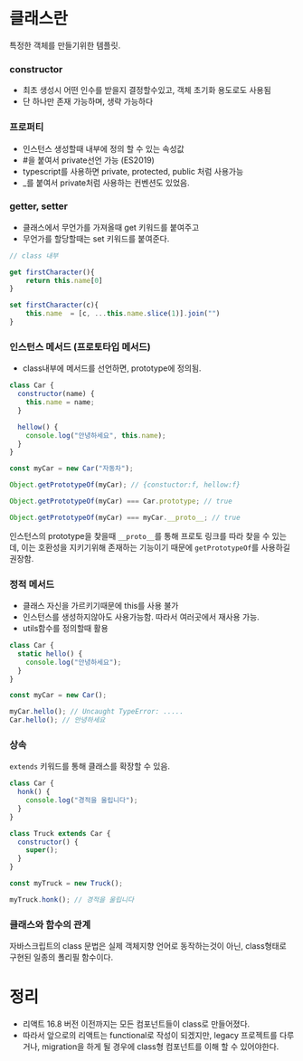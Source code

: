 # 클래스란

특정한 객체를 만들기위한 템플릿.

### constructor

- 최초 생성시 어떤 인수를 받을지 결정할수있고, 객체 초기화 용도로도 사용됨
- 단 하나만 존재 가능하며, 생략 가능하다

### 프로퍼티

- 인스턴스 생성할때 내부에 정의 할 수 있는 속성값
- #을 붙여서 private선언 가능 (ES2019)
- typescript를 사용하면 private, protected, public 처럼 사용가능
- \_를 붙여서 private처럼 사용하는 컨벤션도 있었음.

### getter, setter

- 클래스에서 무언가를 가져올때 get 키워드를 붙여주고
- 무언가를 할당할때는 set 키워드를 붙여준다.

```js
// class 내부

get firstCharacter(){
    return this.name[0]
}

set firstCharacter(c){
    this.name  = [c, ...this.name.slice(1)].join("")
}
```

### 인스턴스 메서드 (프로토타입 메서드)

- class내부에 메서드를 선언하면, prototype에 정의됨.

```js
class Car {
  constructor(name) {
    this.name = name;
  }

  hellow() {
    console.log("안녕하세요", this.name);
  }
}

const myCar = new Car("자동차");

Object.getPrototypeOf(myCar); // {constuctor:f, hellow:f}

Object.getPrototypeOf(myCar) === Car.prototype; // true

Object.getPrototypeOf(myCar) === myCar.__proto__; // true
```

인스턴스의 prototype을 찾을때 `__proto__`를 통해 프로토 링크를 따라 찾을 수 있는데, 이는 호환성을 지키기위해 존재하는 기능이기 때문에 `getPrototypeOf`를 사용하길 권장함.

### 정적 메서드

- 클래스 자신을 가르키기때문에 this를 사용 불가
- 인스턴스를 생성하지않아도 사용가능함. 따라서 여러곳에서 재사용 가능.
- utils함수를 정의할때 활용

```js
class Car {
  static hello() {
    console.log("안녕하세요");
  }
}

const myCar = new Car();

myCar.hello(); // Uncaught TypeError: .....
Car.hello(); // 안녕하세요
```

### 상속

`extends` 키워드를 통해 클래스를 확장할 수 있음.

```js
class Car {
  honk() {
    console.log("경적을 울립니다");
  }
}

class Truck extends Car {
  constructor() {
    super();
  }
}

const myTruck = new Truck();

myTruck.honk(); // 경적을 울립니다
```

### 클래스와 함수의 관계

자바스크립트의 class 문법은 실제 객체지향 언어로 동작하는것이 아닌, class형태로 구현된 일종의 폴리필 함수이다.

# 정리

- 리액트 16.8 버전 이전까지는 모든 컴포넌트들이 class로 만들어졌다.
- 따라서 앞으로의 리액트는 functional로 작성이 되겠지만, legacy 프로젝트를 다루거나, migration을 하게 될 경우에 class형 컴포넌트를 이해 할 수 있어야한다.
